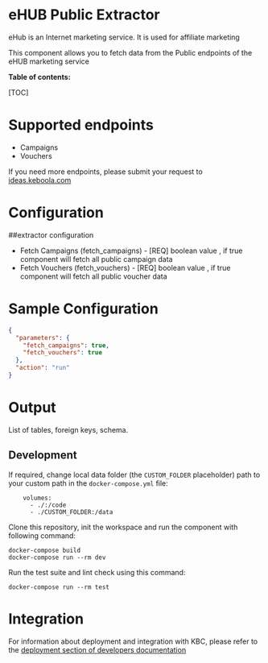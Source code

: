 eHUB Public Extractor
=============

eHub is an Internet marketing service. It is used for affiliate marketing

This component allows you to fetch data from the Public endpoints of the eHUB marketing service

**Table of contents:**

[TOC]


Supported endpoints
===================

* Campaigns
* Vouchers

If you need more endpoints, please submit your request to
[ideas.keboola.com](https://ideas.keboola.com/)

Configuration
=============

##extractor configuration

- Fetch Campaigns (fetch_campaigns) - [REQ] boolean value , if true component will fetch all public campaign data
- Fetch Vouchers (fetch_vouchers) - [REQ] boolean value , if true component will fetch all public voucher data

Sample Configuration
=============

```json
{
  "parameters": {
    "fetch_campaigns": true,
    "fetch_vouchers": true
  },
  "action": "run"
}
```

Output
======

List of tables, foreign keys, schema.

Development
-----------

If required, change local data folder (the `CUSTOM_FOLDER` placeholder) path to your custom path in
the `docker-compose.yml` file:

~~~~~~~~~~~~~~~~~~~~~~~~~~~~~~~~~~~~~~~~~~~~~~~~~~~~~~~~~~~~~~~~~~~~~~~~~~~~~~~~
    volumes:
      - ./:/code
      - ./CUSTOM_FOLDER:/data
~~~~~~~~~~~~~~~~~~~~~~~~~~~~~~~~~~~~~~~~~~~~~~~~~~~~~~~~~~~~~~~~~~~~~~~~~~~~~~~~

Clone this repository, init the workspace and run the component with following command:

~~~~~~~~~~~~~~~~~~~~~~~~~~~~~~~~~~~~~~~~~~~~~~~~~~~~~~~~~~~~~~~~~~~~~~~~~~~~~~~~
docker-compose build
docker-compose run --rm dev
~~~~~~~~~~~~~~~~~~~~~~~~~~~~~~~~~~~~~~~~~~~~~~~~~~~~~~~~~~~~~~~~~~~~~~~~~~~~~~~~

Run the test suite and lint check using this command:

~~~~~~~~~~~~~~~~~~~~~~~~~~~~~~~~~~~~~~~~~~~~~~~~~~~~~~~~~~~~~~~~~~~~~~~~~~~~~~~~
docker-compose run --rm test
~~~~~~~~~~~~~~~~~~~~~~~~~~~~~~~~~~~~~~~~~~~~~~~~~~~~~~~~~~~~~~~~~~~~~~~~~~~~~~~~

Integration
===========

For information about deployment and integration with KBC, please refer to the
[deployment section of developers documentation](https://developers.keboola.com/extend/component/deployment/)
